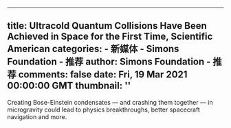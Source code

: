 
---
title: Ultracold Quantum Collisions Have Been Achieved in Space for the First Time, Scientific American
categories: 
    - 新媒体
    - Simons Foundation - 推荐
author: Simons Foundation - 推荐
comments: false
date: Fri, 19 Mar 2021 00:00:00 GMT
thumbnail: ''
---

<div>   
<p></p><p>Creating Bose-Einstein condensates — and crashing them together — in microgravity could lead to physics breakthroughs, better spacecraft navigation and more.</p>
<p></p>
            
</div>
            